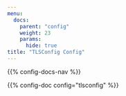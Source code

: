 ```yaml
---
menu:
  docs:
    parent: "config"
    weight: 23
    params:
      hide: true
title: "TLSConfig Config"
---
```


{{% config-docs-nav %}}

{{% config-doc config="tlsconfig" %}}
